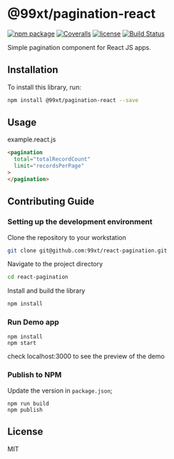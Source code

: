 # @99xt/pagination-react

[![npm package][npm-badge]][npm]
[![Coveralls][coveralls-badge]][coveralls]
[![license](https://img.shields.io/github/license/99xt/react-pagination.svg)](https://github.com/99xt/react-pagination/blob/master/LICENSE)
[![Build Status](https://travis-ci.org/99xt/react-pagination.svg?branch=master)](https://travis-ci.org/99xt/react-pagination)


[npm-badge]: https://img.shields.io/npm/v/npm-package.png?style=flat-square
[npm]: https://www.npmjs.org/package/npm-package

[coveralls-badge]: https://img.shields.io/coveralls/user/repo/master.png?style=flat-square
[coveralls]: https://coveralls.io/github/user/repo

Simple pagination component for React JS apps.


## Installation

To install this library, run:

```bash
npm install @99xt/pagination-react --save
```

## Usage

example.react.js

```html
<pagination
  total="totalRecordCount"
  limit="recordsPerPage"
>
</pagination>
```

## Contributing Guide

### Setting up the development environment

Clone the repository to your workstation

```bash
git clone git@github.com:99xt/react-pagination.git
```

Navigate to the project directory 

```bash
cd react-pagination
```

Install and build the library

```bash
npm install
```

### Run Demo app

```
npm install
npm start
```

check localhost:3000 to see the preview of the demo

### Publish to NPM

Update the version in `package.json`;

```
npm run build
npm publish
```

## License

MIT
